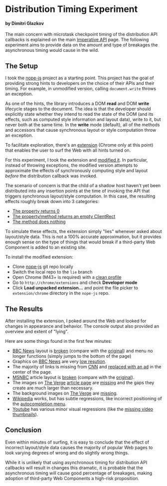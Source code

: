 # Distribution Timing Experiment

#### by Dimitri Glazkov

The main concern with microtask checkpoint timing of the distribution API callbacks is explained on the main [Imperative API](https://github.com/w3c/webcomponents/blob/gh-pages/proposals/Imperative-API-for-Node-Distribution-in-Shadow-DOM.md#api-for-triggering-distribution) page. The following experiment aims to provide data on the amount and type of breakages the asynchronous timing would cause in the wild.

## The Setup

I took the [nope-js](https://github.com/dglazkov/nope-js) project as a starting point. This project has the goal of providing strong hints to developers on the choice of their APIs and their timing. For example, in unmodified version, calling `document.write` throws an exception.

As one of the hints, the library introduces a DOM **read** and DOM **write** lifecycle stages to the document. The idea is that the developer should explicitly state whether they intend to read the state of the DOM (and its effects, such as computed style information and layout data), write to it, but never both at the same time. In the **write** mode (default), all of the methods and accessors that cause synchronous layout or style computation throw an exception.

To facilitate exploration, there's an [extension](https://github.com/dglazkov/nope-js/blob/master/extension/chrome/content_script.js) (Chrome only at this point) that enables the user to surf the Web with all hints turned on.

For this experiment, I took the extension and [modified it](https://github.com/dglazkov/nope-js/blob/lie/extension/chrome/content_script.js). In particular, instead of throwing exceptions, the modified version attempts to approximate the effects of synchronously computing style and layout *before* the distribution callback was invoked.

The scenario of concern is that the child of a shadow host haven't yet been distributed into any insertion points at the time of invoking the API that triggers synchronous layout/style computation. In this case, the resulting effects roughly break down into 3 categories:

* [The property returns 0](https://github.com/dglazkov/nope-js/blob/lie/extension/chrome/content_script.js#L122)
* [The property/method returns an empty ClientRect](https://github.com/dglazkov/nope-js/blob/lie/extension/chrome/content_script.js#L129)
* [The method does nothing](https://github.com/dglazkov/nope-js/blob/lie/extension/chrome/content_script.js#L136)

To simulate these effects, the extension simply "lies" whenever asked about layout/style data. This is not a 100% accurate approximation, but it provides enough sense on the type of things that would break if a third-party Web Component is added to an existing site.

To install the modified extension:

* Clone [nope-js](https://github.com/dglazkov/nope-js) git repo locally
* Switch the local repo to the `lie` branch
* Open Chrome (M43+ is required) with a [clean profile](https://developer.chrome.com/devtools/docs/clean-testing-environment)
* Go to `http://chrome/extensions` and check **Developer mode**
* Click **Load unpacked extension...** and point the file picker to `extension/chrome` directory in the `nope-js` repo.

## The Results

After installing the extension, I poked around the Web and looked for changes in appearance and behavior. The console output also provided an overview and extent of "lying".

Here are some things found in the first few minutes:

* [BBC News](http://www.bbc.com/) layout is [broken](https://docs.google.com/a/chromium.org/file/d/0B2q0X4lip6vSVXdsZ1VOWUtVa28/edit) (compare with the [original](https://docs.google.com/a/chromium.org/file/d/0B2q0X4lip6vSU3VGZnFVT2ZMd2c/edit)) and menu no longer functions (simply jumps to the bottom of the page)
* Graphics on [BBC News](http://www.bbc.com/) are very [low resution](https://docs.google.com/a/chromium.org/file/d/0B2q0X4lip6vSalJsN3kxZWlfNjg/edit).
* The majority of links is missing from [CNN](http://cnn.com/) and [replaced with an ad](https://docs.google.com/a/chromium.org/file/d/0B2q0X4lip6vScTZqUGpnMHlMZ1k/edit) in the center of the page.
* [MSNBC](http://www.msnbc.com/) article layout is [broken](https://docs.google.com/a/chromium.org/file/d/0B2q0X4lip6vSZjIwM3YtakFYTkU/edit) (compare with the [original](https://docs.google.com/a/chromium.org/file/d/0B2q0X4lip6vSOGxxVEpjc0o0WFU/edit)).
* The images on [The Verge](http://www.theverge.com/) [article page](http://www.theverge.com/2015/5/12/8592639/self-driving-truck-daimler-freightliner) are [missing](https://docs.google.com/a/chromium.org/file/d/0B2q0X4lip6vSN3lzRm1KcEVXZmc/edit) and the gaps they create are much larger than necessary.
* The background images on [The Verge](http://www.theverge.com/) are [missing](https://docs.google.com/a/chromium.org/file/d/0B2q0X4lip6vSYmVRMUl3VmpJTUE/edit).
* [Wikipedia](http://en.wikipedia.org/wiki/Cat) works, but has subtle regressions, like incorrect positioning of the [autocompletion menu](https://docs.google.com/a/chromium.org/file/d/0B2q0X4lip6vSNUpDWmVpeTRxVVU/edit).
* [Youtube](https://www.youtube.com/) has various minor visual regressions (like the [missing video thumbnails](https://docs.google.com/a/chromium.org/file/d/0B2q0X4lip6vScnV3TC05NU55eDg/edit)).

## Conclusion

Even within minutes of surfing, it is easy to conclude that the effect of incorrect layout/style data causes the majority of popular Web pages to look   varying degrees of wrong and do slightly wrong things.

While it is unlikely that using asynchronous timing for distribution API callbacks will result in changes this dramatic, it is probable that the asynchronous timing will cause good percentage of breakages, making adoption of third-party Web Components a high-risk proposition.

